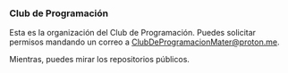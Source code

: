 ### Club de Programación

Esta es la organización del Club de Programación. Puedes solicitar permisos mandando un correo a ClubDeProgramacionMater@proton.me.

Mientras, puedes mirar los repositorios públicos.